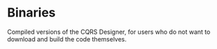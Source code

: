 # Binaries

Compiled versions of the CQRS Designer, for users who do not want to download and build the code themselves.
